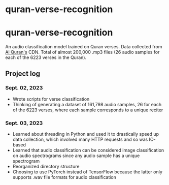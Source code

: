 # quran-verse-recognition
# quran-verse-recognition
An audio classification model trained on Quran verses. Data collected from [Al Quran's](https://alquran.cloud/) CDN.
Total of almost 200,000 .mp3 files (26 audio samples for each of the 6223 verses in the Quran).


## Project log

### Sept. 02, 2023
- Wrote scripts for verse classification 
- Thinking of generating a dataset of 161,798 audio samples, 26 for each of the 6223 verses,
 where each sample corresponds to a unique reciter

### Sept. 03, 2023
- Learned about threading in Python and used it to drastically speed up data collection, which involved many HTTP requests and so was IO-based
- Learned that audio classification can be considered image classification on audio spectrograms since any audio sample has a unique spectrogram
- Reorganized directory structure
- Choosing to use PyTorch instead of TensorFlow because the latter only supports .wav file formats for audio classification

